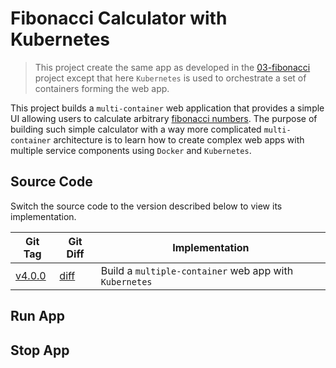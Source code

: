 # Fibonacci Calculator with Kubernetes

> This project create the same app as developed in the [03-fibonacci](../03-fibonacci) project except that here `Kubernetes` is used to orchestrate a set of containers forming the web app.

This project builds a `multi-container` web application that provides a simple UI allowing users to calculate arbitrary [fibonacci numbers](https://en.wikipedia.org/wiki/Fibonacci_number). The purpose of building such simple calculator with a way more complicated `multi-container` architecture is to learn how to create complex web apps with multiple service components using `Docker` and `Kubernetes`.

## Source Code

Switch the source code to the version described below to view its implementation.

| Git Tag | Git Diff | Implementation |
|---------|----------|----------------|
| [v4.0.0](https://github.com/TranXuanHoang/Containerization/releases/tag/v4.0.0) | [diff](https://github.com/TranXuanHoang/Containerization/compare/v3.0.0...v4.0.0) | Build a `multiple-container` web app with `Kubernetes` |

## Run App

## Stop App
